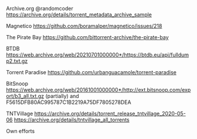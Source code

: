 Archive.org @randomcoder https://archive.org/details/torrent_metadata_archive_sample

Magnetico https://github.com/boramalper/magnetico/issues/218

The Pirate Bay https://github.com/bittorrent-archive/the-pirate-bay

BTDB https://web.archive.org/web/20210701000000*/https://btdb.eu/api/fulldump2.txt.gz

Torrent Paradise https://github.com/urbanguacamole/torrent-paradise

BitSnoop https://web.archive.org/web/20161001000000*/http://ext.bitsnoop.com/export/b3_all.txt.gz (partially) and F5615DFB80AC995787C1B2219A75DF7805278DEA

TNTVillage https://archive.org/details/torrent_release_tntvillage_2020-05-06 https://archive.org/details/tntvillage_all_torrents

Own efforts
